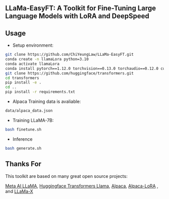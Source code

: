 ## LLaMa-EasyFT: A Toolkit for Fine-Tuning Large Language Models with LoRA and DeepSpeed

<h2 id="usage">Usage</h2>

- Setup environment:
```bash
git clone https://github.com/ChiYeungLaw/LLaMa-EasyFT.git
conda create -n llamaLora python=3.10
conda activate llamaLora
conda install pytorch==1.12.0 torchvision==0.13.0 torchaudio==0.12.0 cudatoolkit=11.3 -c pytorch
git clone https://github.com/huggingface/transformers.git
cd transformers
pip install -e .
cd ..
pip install -r requirements.txt
```

- Alpaca Training data is avaliable:
```bash
data/alpaca_data.json
```

- Training LLaMA-7B:
```bash
bash finetune.sh
```


- Inference
```bash
bash generate.sh
```


## Thanks For

This toolkit are based on many great open source projects:

[Meta AI LLaMA](https://arxiv.org/abs/2302.13971v1), [Huggingface Transformers Llama](https://github.com/huggingface/transformers/tree/main/src/transformers/models/llama), [Alpaca](https://crfm.stanford.edu/2023/03/13/alpaca.html), [Alpaca-LoRA](https://github.com/tloen/alpaca-lora)
, and [LLaMa-X](https://github.com/AetherCortex/Llama-X)




